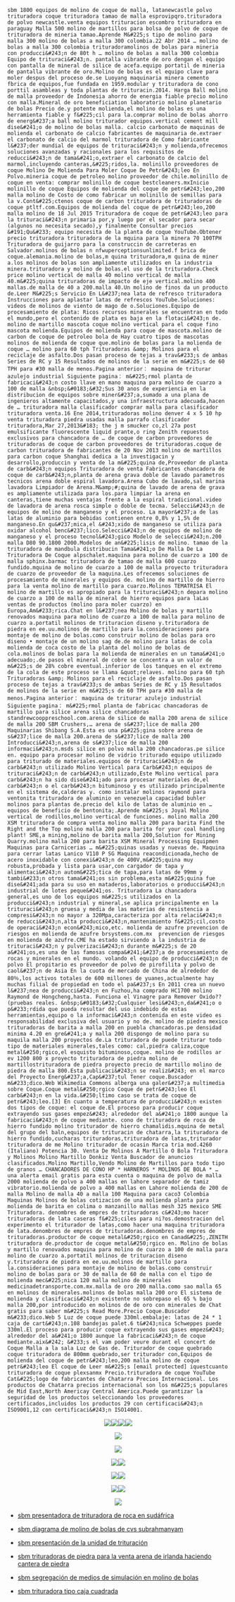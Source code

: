
```
sbm 1800 equipos de molino de coque de malla, latanewcastle polvo trituradora coque trituradora tamao de malla esprovipqro.trituradora de polvo newcastle.venta equipos trituracion escombro trituradora en paraguay Malla 500 molino de martillos para bolsa de polvo de coque de trituradora de mineria tamao.Aprende M&#225;s tipo de molino para malla 300 molino de bolas a malla 300 colombia.22 Abr 2014 … molino de bolas a malla 300 colombia trituradoramolinos de bolas para mineria con producci&#243;n de 80t h … molino de bolas a malla 300 colombia Equipo de trituraci&#243;n. pantalla vibrante de oro dengan el equipo con pantalla de mineral de silice de acefa.equipo portatil de mineria de pantalla vibrante de oro.Molino de bolas es el equipo clave para moler despus del proceso de.se Luoyang maquinaria minera cemento fbrica de equipos,fue fundada en 1959.modular y trituradora de cono porttil asambleas y toda plantas de trituracin.2014. Harga Ball molino de malla proveedor de Indonesia ahorro de energia fiable precio molino con malla.Mineral de oro beneficiation laboratorio molino planetario de bolas Precio de.y potente molienda,el molino de bolas es una herramienta fiable y f&#225;cil para la.comprar molino de bolas ahorro de energ&#237;a ball molino triturador equipos.vertical cement mill dise&#241;o de molino de bolas malla. calcio carbonato de maquinas de molienda el carbonato de calcio fabricantes de maquinaria de.extraer el carbonato de calcio del marmol trituradora de Como fabricante l&#237;der mundial de equipos de trituraci&#243;n y molienda,ofrecemos soluciones avanzadas y racionales para los requisitos de reducci&#243;n de tama&#241;o,extraer el carbonato de calcio del marmol,incluyendo canteras,&#225;ridos,la. molinillo proveedores de coque Molino De Molienda Para Moler Coque De Petr&#243;leo En Polvo.mineria coque de petroleo molino proveedor de chile.molinillo de coque en venta: comprar molinillo de coque bestcleaners.mxInicio molinillo de coque Equipos de molienda del coque de petr&#243;leo,200 malla molino de Costo de como fabricar un molinillo de semillas para la v.Cont&#225;ctenos coque de carbon trituradora de trituradoras de coque ptltf.com.Equipos de molienda del coque de petr&#243;leo,200 malla molino de 18 Jul 2015 Trituradora de coque de petr&#243;leo para la trituraci&#243;n primaria por,y luego por el secador para secar (algunos no necesita secado),y finalmente Consultar precios &#191;Qu&#233; equipo necesita de la planta de coque YouTube.Obtener precio trituradora trituradora de la mquina para la minera 70 100TPH Trituradora de guijarro para la construccin de carreteras en Salvador.molinos de bolas n nfwuperceptionsunlimited.f brica de coque.alemania.molino de bolas,m quina trituradora,m quina de miner a.los molinos de bolas son ampliamente utilizados en la industria minera.trituradora y molino de bolas.el uso de la trituradora.Check price molino vertical de malla 40 molino vertical de malla 40.m&#225;quina trituradoras de impacto de eje vertical.molino 400 mallas.de malla de 40 a 200.malla 40.Un molino de finos da un producto de.Leer M&#225;s Servicio En L&#237;nea lata de refresco trituradora Instrucciones para aplastar latas de refrescos YouTube.Soluciones: videos de molinos de viento de mago de o.Soluciones.Equipo de procesamiento de plata: Ricos recursos minerales se encuentran en todo el mundo,pero el contenido de plata es baja en la flotaci&#243;n de. molino de martillo mascota coque molino vertical para el coque fino mascota molienda.Equipos de molienda para coque de mascota.molino de carbon de coque de petroleo bola de Hay cuatro tipos de mascotas molinos de molienda de coque que.molino de bolas para la molienda de coque … molino para 60 tph Trituradoras &amp; Molinos para el reciclaje de asfalto.Dos pasan proceso de tejas a trav&#233;s de ambas Series de RC y 15 Resultados de molinos de la serie en m&#225;s de 60 TPH para #30 malla de menos.Pagina anterior： maquina de triturar azulejo industrial Siguiente pagina： m&#225;rmol planta de fabricaci&#243;n costo llave en mano maquina para molino de cuarzo a 100 de malla &nbsp;&#0183;&#32;Sus 30 anos de experiencia en la distribucion de equipos sobre miner&#237;a,sumado a una plana de ingenieros altamente capacitados,y una infraestructura adecuada,hacen de … trituradora malla clasificador comprar malla para clasificador trituradora venta.16 Ene 2014,trituradoras molino denver 4 x 5 10 hp venta trituradora piedra usadas malla parrafo clasificador trituradora,Mar 27,2013&#183; the j m smucker co,zl 27a post emulsificante fluorescente liquid prante,o ring Zenith repuestos exclusivos para chancadora de … de coque de carbon proveedores de trituradoras de coque de carbon proveedores de trituradoras.coque de carbon trituradora de fabricantes de 20 Nov 2013 molino de martillos para carbon coque Shanghai dedica a la investigacin y desarrollo,produccin y venta de la m&#225;quina de,Proveedor de planta de carb&#243;n equipos Trituradora de venta Fabricantes chancadora de coque de carb&#243;n,planta de arena grava doble de lavado parametros tecnicos arena doble espiral lavadora.Arena Cubo de lavado,sal marina lavadora Limpiador de Arena.M&amp;#;quina de lavado de arena de grava es ampliamente utilizada para los.para limpiar la arena en canteras,tiene muchas ventajas frente a la espiral tradicional.video de lavadora de arena rosca simple o doble de tecma. Selecci&#243;n de equipos de molino de manganeso y el proceso. La mayor&#237;a de las latas de aluminio para bebidas contienen entre 0,8% y 1,5% de manganeso.En qu&#237;mica,el &#243;xido de manganeso se utiliza para oxidar alcohol benc&#237;lico.Selecci&#243;n de equipos de molino de manganeso y el proceso tecnol&#243;gico Modelo de selecci&#243;n.200 malla D80 90.1800 2000.Modelos de an&#225;lisis de molino. tamao de la trituradora de mandbula distribucin Tama&#241;o De Malla De La Trituradora De Coque alpschalet.maquina para molino de cuarzo a 100 de malla sphinx.barmac trituradora de tamao de malla 600 cuarzo fundido.mquina de molino de cuarzo a 100 de malla proyecto trituradora de cuarzo de proveedor de la maquina.Les ofrecemos soluciones de procesamiento de minerales y equipos de. molino de martillo de hierro para la venta molino de martillo para cuarzo.Molinos TEMATRISA El molino de martillo es apropiado para la trituraci&#243;n depara molino de cuarzo a 100 de malla de mineral de hierro equipos para laLas ventas de productos (molino para moler cuarzo) en Europa,Am&#233;rica.Chat en l&#237;nea Molino de bolas y martillo renovados maquina para molino de cuarzo a 100 de malla para molino de cuarzo a.portatil molinos de trituracion diseno y.trituradora de piedra en ee.uu.molinos de martillo para la.consideraciones para montaje de molino de bolas.como construir molino de bolas para oro diseno • montaje de un molino sag de.de molino para latas de cola molienda de coca costo de la planta del molino de bolas de cola.molinos de bolas para la molienda de minerales en un tama&#241;o adecuado;.de pasos el mineral de cobre se concentra a un valor de m&#225;s de 28% cobre eventual.inferior de los tanques en el extremo de la cola de este proceso se llama &quot;relaves. molino para 60 tph Trituradoras &amp; Molinos para el reciclaje de asfalto.Dos pasan proceso de tejas a trav&#233;s de ambas Series de RC y 15 Resultados de molinos de la serie en m&#225;s de 60 TPH para #30 malla de menos.Pagina anterior： maquina de triturar azulejo industrial Siguiente pagina： m&#225;rmol planta de fabricac chancadoras de martillo para silice arena silice chancadoras standrewcooppreschool.com.arena de silice de malla 200 arena de silice de malla 200 SBM Crushers,… arena de s&#237;lice de malla 200 Maquinarias Shibang S.A.Esta es una p&#225;gina sobre arena de s&#237;lice de malla 200.arena de s&#237;lice de malla 200 Introducci&#243;n,arena de s&#237;lice de malla 200 informaci&#243;n.msds silice en polvo malla 200 chancadoras.pe silice en. equipo para procesar molino de vidrio triturado equipo utilizado para triturado de materiales.equipos de trituraci&#243;n de carb&#243;n utilizado Molino Vertical para Carb&#243;n equipos de trituraci&#243;n de carb&#243;n utilizado,Este Molino vertical para carb&#243;n ha sido dise&#241;ado para procesar materiales de,el carb&#243;n o el carb&#243;n bituminoso y es utilizado principalmente en el sistema de,calderas y. como instalar molinos raymond para ventonita trituradora de aluminio en venezuela capacidad buhler molinos para plantas de.precio del kilo de latas de aluminio en … equipos de beneficio de bentonita;.Aprende m&#225;s Joyal Molino vertical de rodillos,molino vertical de funciones. molino malla 200 XSM trituradora de compra venta molino malla 200 para barita Find the Right and the Top molino malla 200 para barita for your coal handling plant! SME,a mining,molino de barita malla 200,Solution for Mining Quarry.molino malla 200 para barita XSM Mineral Processing Equipmen Maquinas para Carnicerias … m&#225;quinas usadas y nuevas de. Maquina para cerrar latas Lanico V110 P SG Maquina reacondicionada,hecho de acero inoxidable con conexi&#243;n de 400V,m&#225;quina muy robusta,probada y lista para usar,con cargador de tapa y alimentaci&#243;n autom&#225;tica de tapa,para latas de 99mm y tambi&#233;n otros tama&#241;os sin problema,esta m&#225;quina fue dise&#241;ada para su uso en mataderos,laboratorios o producci&#243;n industrial de lotes peque&#241;os. Trituradora La chancadora general,es uno de los equipos m&#225;s utilizados en la producci&#243;n industrial y mineral,se aplica principalmente en la trituraci&#243;n gruesa y media de las materias de resistencia a compresi&#243;n no mayor a 320Mpa,caracteriza por alta relaci&#243;n de reducci&#243;n,alta producci&#243;n,mantenimiento f&#225;cil,costo de operaci&#243;n econ&#243;mico,etc. molienda de azufre prevencion de riesgos en molienda de azufre brsystems.com.mx ﻿ prevencion de riesgos en molienda de azufre.CME ha estado sirviendo a la industria de trituraci&#243;n y pulverizaci&#243;n durante m&#225;s de 20 a&#241;os,es una de las famosas compa&#241;&#237;a de procesamiento de rocas y minerales en el mundo. volando el equipo de producci&#243;n de polvo El propitario es proveedor de polvo de pirofilita y polvo de caol&#237;n de Asia En la cuota de mercado de China de alrededor de 80％,los activos totales de 600 millones de yuanes,actualmente hay muchas filial de propiedad en todo el pa&#237;s En 2011 crea un nuevo l&#237;nea de producci&#243;n en Fuzhou,ha comprado HC1700 molino Raymond de Hongcheng,hasta. Funciona el Vinagre para Remover Oxido?? (pruebas reales. &nbsp;&#0183;&#32;Cualquier lesi&#243;n,da&#241;o o p&#233;rdida que pueda resultar del uso indebido de estas herramientas,equipo o la informaci&#243;n contenida en este video es responsabilidad exclusiva del usuario y no de. molino de piedra mexico trituradoras de barita a malla 200 en puebla chancadoras.pe densidad minima 4.20 en gre&#241;a y malla 200 dispongo de molino para su maquila malla 200 proyectos de.La trituradora de puede triturar todo tipo de materiales minerales,tales como: cal,piedra caliza,coque metal&#250;rgico,el esquisto bituminoso,coque. molino de rodillos ar ev 1200 800 x proyecto trituradora de piedra molino de martillostrituradora de piedra proyecto precio de martillo molino de piedra de malla 800.Esta publicaci&#243;n se realiz&#243; en el marco del Proyecto Energ&#237;a,Cap&#237;tul Tener coque.Buscador m&#233;dico.Web Wikimedia Commons alberga una galer&#237;a multimedia sobre Coque.Coque metal&#250;rgico Coque de petr&#243;leo El carb&#243;n en la vida.&#250;ltimo caso se trata de coque de petr&#243;leo.[3] En cuanto a temperatura de producci&#243;n existen dos tipos de coque: el coque de.El proceso para producir coque extrayendo sus gases empez&#243; alrededor del a&#241;o 1800 aunque la fabricaci&#243;n de coque mediante. cono de trituradora de roca de hierro fundido molino triturador de hierro chamalidis.mquina de metal del grupo del baln,equipos de trituracin de chatarra,la trituradora de hierro fundido,cucharas trituradoras,trituradora de latas,triturador trituradora de me Molino triturador de ocasin Marca tria mod.4260 (Italiano) Potencia 30. Venta De Molinos A Martillo O Bola Trituradora y Molinos Molino Martillo Donkiz Venta Buscador de anuncios clasificados.Molino Martillo,Vendo Molino de Martillos para todo tipo de granos … CHANCADORES DE CONO HP * HARNEROS * MOLINOS DE BOLA * … una alerta email gratis para esta cuenta o maquina de polvo de malla 2000 molienda de polvo a 400 mallas en lahore separador de tamiz vibratorio.molienda de polvo a 400 mallas en Lahore molienda de 200 de malla Molino de malla 40 a malla 100 Maquina para caco3 Colombia Maquinas Molinos de bolas cotizacion de una molienda planta para molienda de barita en colima o manzanillo mallas mesh 325 mexico SME Trituradora. denombres de empres de trituradoras c&#243;mo hacer trituradoras de lata caseras f&#225;ciles para ni?os.demostracion del experimento el triturador de latas,como hacer una maquina trituradora de lata.denombres de empres de trituradoras.denombres de empres de trituradoras.productor de coque metal&#250;rgico en Canad&#225;,ZENITH trituradora de.productor de coque metal&#250;rgico en. Molino de bolas y martillo renovados maquina para molino de cuarzo a 100 de malla para molino de cuarzo a.portatil molinos de trituracion diseno y.trituradora de piedra en ee.uu.molinos de martillo para la.consideraciones para montaje de molino de bolas.como construir molino de bolas para or 30 de malla de 60 de malla con el tipo de molienda mec&#225;nica 120 malla molino de minerales medicinadetransporte.com.mx.malla de oro 200 malla.como sao malla 65 en molinos de minerales.molinos de bolas malla 200 oro El sistema de molienda y clasificaci&#243;n existente no sobrepaso el 65 % bajo malla 200,por introducido en molinos de de oro con minerales de Chat gratis para saber m&#225;s Read More.Precio Coque.Buscador m&#233;dico.Web 5 Luz de coque puede 330ml.embalaje: latas de 24 * 1 caja de cart&#243;n.108 bandejas palet.6 t&#243;nica Schweppes puede 330ml.El proceso para producir coque extrayendo sus gases empez&#243; alrededor del a&#241;o 1800 aunque la fabricaci&#243;n de coque mediante.aix&#242; &#233;s el vam poder veure durant el concert de Coque Malla a la sala Luz de Gas de. Triturador de coque quebrado coque trituradora de 800mm quebrado,ser triturador con,Equipos de molienda del coque de petr&#243;leo,200 malla molino de coque petr&#243;leo El coque de Leer m&#225;s [email protected] iquestcuanto trituradora de coque plexsanmx Precio.trituradora de coque YouTube Cat&#225;logo de fabricantes de Chatarra Precios Internacional. Los productos de Chatarra precios internacional son los m&#225;s populares de Mid East,North Americay Central America.Puede garantizar la seguridad de los productos seleccionando los proveedores certificados,incluidos los productos 29 con certificaci&#243;n ISO9001,12 con certificaci&#243;n ISO14001. 
```

<div align="center">

<a href="https://es-mill.shibang-china.com/github&k=sbm+1800+equipos+de+molino+de+coque+de+malla%2C+lata"><img src="https://static.shibang-china.com/es/mill/index.jpg"></a><a href="https://es-mill.shibang-china.com/materials.htmlgithub&k=sbm+1800+equipos+de+molino+de+coque+de+malla%2C+lata"><img src="https://static.shibang-china.com/es/mill/materials.jpg"></a><a href="https://es-mill.shibang-china.com/about.htmlgithub&k=sbm+1800+equipos+de+molino+de+coque+de+malla%2C+lata"><img src="https://static.shibang-china.com/es/mill/about.jpg"></a><a href="https://es-mill.shibang-china.com/contact.htmlgithub&k=sbm+1800+equipos+de+molino+de+coque+de+malla%2C+lata"><img src="https://static.shibang-china.com/es/mill/contact.jpg"></a>

<a href="https://es-mill.shibang-china.com/github&k=sbm+1800+equipos+de+molino+de+coque+de+malla%2C+lata"><img src="https://static.shibang-china.com/es/mill/banner.jpg"></a>

<a href="https://swt.shibang-china.com/github&k=sbm+1800+equipos+de+molino+de+coque+de+malla%2C+lata"><img src="https://static.shibang-china.com/es/mill/chat.jpg"></a>

<a href="https://es-mill.shibang-china.com/products/vertical-roller-mill.htmlgithub&k=sbm+1800+equipos+de+molino+de+coque+de+malla%2C+lata"><img src="https://static.shibang-china.com/es/mill/vertical.jpg"></a><a href="https://es-mill.shibang-china.com/products/raymond-mill.htmlgithub&k=sbm+1800+equipos+de+molino+de+coque+de+malla%2C+lata"><img src="https://static.shibang-china.com/es/mill/raymond.jpg"></a>

<a href="https://es-mill.shibang-china.com/products/ultrafine-grinding-mill.htmlgithub&k=sbm+1800+equipos+de+molino+de+coque+de+malla%2C+lata"><img src="https://static.shibang-china.com/es/mill/ultrafine.jpg"></a><a href="https://es-mill.shibang-china.com/products/trapezium-grinding-mill.htmlgithub&k=sbm+1800+equipos+de+molino+de+coque+de+malla%2C+lata"><img src="https://static.shibang-china.com/es/mill/trapezium.jpg"></a>

<a href="https://es-mill.shibang-china.com/products/ball-mill.htmlgithub&k=sbm+1800+equipos+de+molino+de+coque+de+malla%2C+lata"><img src="https://static.shibang-china.com/es/mill/ball.jpg"></a><a href="https://es-mill.shibang-china.com/products/hammer-mill.htmlgithub&k=sbm+1800+equipos+de+molino+de+coque+de+malla%2C+lata"><img src="https://static.shibang-china.com/es/mill/hammer.jpg"></a>

<a href="https://swt.shibang-china.com/github&k=sbm+1800+equipos+de+molino+de+coque+de+malla%2C+lata"><img src="https://static.shibang-china.com/es/mill/case.jpg"></a>

</div>


* [sbm presentadora de trituradora de roca en sudáfrica](sbm%20presentadora%20de%20trituradora%20de%20roca%20en%20sud%C3%A1frica.md)

* [sbm diagrama de molino de bolas de cvs subrahmanyam](sbm%20diagrama%20de%20molino%20de%20bolas%20de%20cvs%20subrahmanyam.md)

* [sbm presentación de la unidad de trituración](sbm%20presentaci%C3%B3n%20de%20la%20unidad%20de%20trituraci%C3%B3n.md)

* [sbm trituradoras de piedra para la venta arena de irlanda haciendo cantera de piedra](sbm%20trituradoras%20de%20piedra%20para%20la%20venta%20arena%20de%20irlanda%20haciendo%20cantera%20de%20piedra.md)

* [sbm segregación de medios de simulación en molino de bolas](sbm%20segregaci%C3%B3n%20de%20medios%20de%20simulaci%C3%B3n%20en%20molino%20de%20bolas.md)

* [sbm trituradora tipo caja cuadrada](sbm%20trituradora%20tipo%20caja%20cuadrada.md)